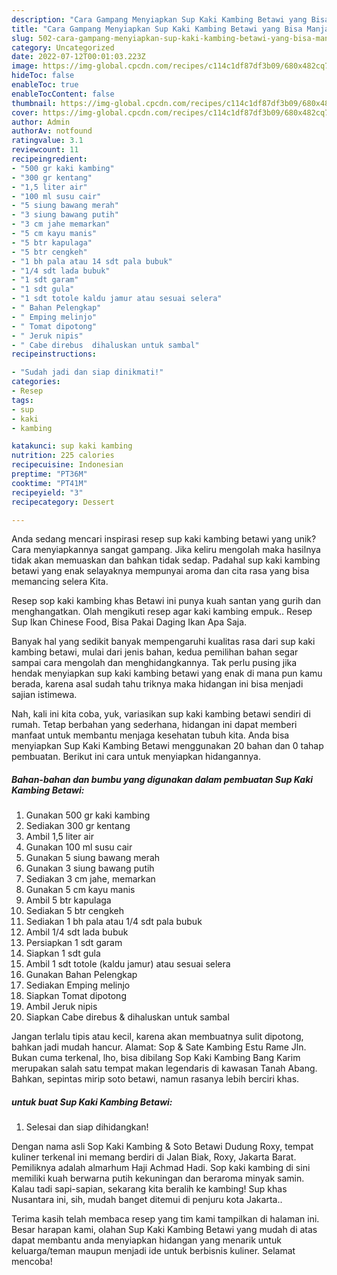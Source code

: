 ```yaml
---
description: "Cara Gampang Menyiapkan Sup Kaki Kambing Betawi yang Bisa Manjain Lidah"
title: "Cara Gampang Menyiapkan Sup Kaki Kambing Betawi yang Bisa Manjain Lidah"
slug: 502-cara-gampang-menyiapkan-sup-kaki-kambing-betawi-yang-bisa-manjain-lidah
category: Uncategorized
date: 2022-07-12T00:01:03.223Z
image: https://img-global.cpcdn.com/recipes/c114c1df87df3b09/680x482cq70/sup-kaki-kambing-betawi-foto-resep-utama.jpg
hideToc: false
enableToc: true
enableTocContent: false
thumbnail: https://img-global.cpcdn.com/recipes/c114c1df87df3b09/680x482cq70/sup-kaki-kambing-betawi-foto-resep-utama.jpg
cover: https://img-global.cpcdn.com/recipes/c114c1df87df3b09/680x482cq70/sup-kaki-kambing-betawi-foto-resep-utama.jpg
author: Admin
authorAv: notfound
ratingvalue: 3.1
reviewcount: 11
recipeingredient:
- "500 gr kaki kambing"
- "300 gr kentang"
- "1,5 liter air"
- "100 ml susu cair"
- "5 siung bawang merah"
- "3 siung bawang putih"
- "3 cm jahe memarkan"
- "5 cm kayu manis"
- "5 btr kapulaga"
- "5 btr cengkeh"
- "1 bh pala atau 14 sdt pala bubuk"
- "1/4 sdt lada bubuk"
- "1 sdt garam"
- "1 sdt gula"
- "1 sdt totole kaldu jamur atau sesuai selera"
- " Bahan Pelengkap"
- " Emping melinjo"
- " Tomat dipotong"
- " Jeruk nipis"
- " Cabe direbus  dihaluskan untuk sambal"
recipeinstructions:

- "Sudah jadi dan siap dinikmati!"
categories:
- Resep
tags:
- sup
- kaki
- kambing

katakunci: sup kaki kambing 
nutrition: 225 calories
recipecuisine: Indonesian
preptime: "PT36M"
cooktime: "PT41M"
recipeyield: "3"
recipecategory: Dessert

---
```





Anda sedang mencari inspirasi resep sup kaki kambing betawi yang unik? Cara menyiapkannya sangat gampang. Jika keliru mengolah maka hasilnya tidak akan memuaskan dan bahkan tidak sedap. Padahal sup kaki kambing betawi yang enak selayaknya mempunyai aroma dan cita rasa yang bisa memancing selera Kita.





Resep sop kaki kambing khas Betawi ini punya kuah santan yang gurih dan menghangatkan. Olah mengikuti resep agar kaki kambing empuk.. Resep Sup Ikan Chinese Food, Bisa Pakai Daging Ikan Apa Saja.

Banyak hal yang sedikit banyak mempengaruhi kualitas rasa dari sup kaki kambing betawi, mulai dari jenis bahan, kedua pemilihan bahan segar sampai cara mengolah dan menghidangkannya. Tak perlu pusing jika hendak menyiapkan sup kaki kambing betawi yang enak di mana pun kamu berada, karena asal sudah tahu triknya maka hidangan ini bisa menjadi sajian istimewa.






Nah, kali ini kita coba, yuk, variasikan sup kaki kambing betawi sendiri di rumah. Tetap berbahan yang sederhana, hidangan ini dapat memberi manfaat untuk membantu menjaga kesehatan tubuh kita. Anda bisa menyiapkan Sup Kaki Kambing Betawi menggunakan 20 bahan dan 0 tahap pembuatan. Berikut ini cara untuk menyiapkan hidangannya.

<!--inarticleads1-->

##### Bahan-bahan dan bumbu yang digunakan dalam pembuatan Sup Kaki Kambing Betawi:

1. Gunakan 500 gr kaki kambing
1. Sediakan 300 gr kentang
1. Ambil 1,5 liter air
1. Gunakan 100 ml susu cair
1. Gunakan 5 siung bawang merah
1. Gunakan 3 siung bawang putih
1. Sediakan 3 cm jahe, memarkan
1. Gunakan 5 cm kayu manis
1. Ambil 5 btr kapulaga
1. Sediakan 5 btr cengkeh
1. Sediakan 1 bh pala atau 1/4 sdt pala bubuk
1. Ambil 1/4 sdt lada bubuk
1. Persiapkan 1 sdt garam
1. Siapkan 1 sdt gula
1. Ambil 1 sdt totole (kaldu jamur) atau sesuai selera
1. Gunakan  Bahan Pelengkap
1. Sediakan  Emping melinjo
1. Siapkan  Tomat dipotong
1. Ambil  Jeruk nipis
1. Siapkan  Cabe direbus &amp; dihaluskan untuk sambal


Jangan terlalu tipis atau kecil, karena akan membuatnya sulit dipotong, bahkan jadi mudah hancur. Alamat: Sop &amp; Sate Kambing Estu Rame Jln. Bukan cuma terkenal, lho, bisa dibilang Sop Kaki Kambing Bang Karim merupakan salah satu tempat makan legendaris di kawasan Tanah Abang. Bahkan, sepintas mirip soto betawi, namun rasanya lebih berciri khas. 

<!--inarticleads2-->

#####  untuk buat Sup Kaki Kambing Betawi:


1. Selesai dan siap dihidangkan!

Dengan nama asli Sop Kaki Kambing &amp; Soto Betawi Dudung Roxy, tempat kuliner terkenal ini memang berdiri di Jalan Biak, Roxy, Jakarta Barat. Pemiliknya adalah almarhum Haji Achmad Hadi. Sop kaki kambing di sini memiliki kuah berwarna putih kekuningan dan beraroma minyak samin. Kalau tadi sapi-sapian, sekarang kita beralih ke kambing! Sup khas Nusantara ini, sih, mudah banget ditemui di penjuru kota Jakarta.. 

Terima kasih telah membaca resep yang tim kami tampilkan di halaman ini. Besar harapan kami, olahan Sup Kaki Kambing Betawi yang mudah di atas dapat membantu anda menyiapkan hidangan yang menarik untuk keluarga/teman maupun menjadi ide untuk berbisnis kuliner. Selamat mencoba!
